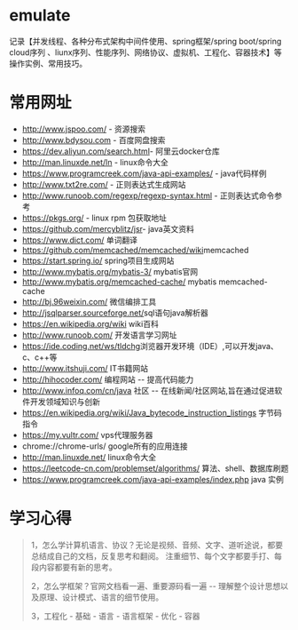 # emulate
记录【并发线程、各种分布式架构中间件使用、spring框架/spring boot/spring cloud序列 、liunx序列、性能序列、网络协议、虚拟机、工程化、容器技术】等操作实例、常用技巧。

# 常用网址

- <http://www.jspoo.com/> - 资源搜索
- <http://www.bdysou.com> - 百度网盘搜索
- <https://dev.aliyun.com/search.html>- 阿里云docker仓库
- <http://man.linuxde.net/ln> - linux命令大全
- <https://www.programcreek.com/java-api-examples/> - java代码样例
- <http://www.txt2re.com/> - 正则表达式生成网站
- <http://www.runoob.com/regexp/regexp-syntax.html> - 正则表达式命令参考
- <https://pkgs.org/> - linux rpm 包获取地址
- <https://github.com/mercyblitz/jsr>- java英文资料
- <https://www.dict.com/> 单词翻译
- <https://github.com/memcached/memcached/wiki>memcached
- <https://start.spring.io/> spring项目生成网站
- <http://www.mybatis.org/mybatis-3/> mybatis官网
- <http://www.mybatis.org/memcached-cache/> mybatis memcached-cache
- <http://bj.96weixin.com/> 微信编排工具
- <http://jsqlparser.sourceforge.net/>sql语句java解析器
- <https://en.wikipedia.org/wiki> wiki百科
- <http://www.runoob.com/> 开发语言学习网址
- <https://ide.coding.net/ws/tldchg>浏览器开发环境（IDE）,可以开发java、c、c++等
- <http://www.itshuji.com/>  IT书籍网站
- <http://hihocoder.com/>  编程网站 -- 提高代码能力
- <http://www.infoq.com/cn/java> 社区 -- 在线新闻/社区网站,旨在通过促进软件开发领域知识与创新
- <https://en.wikipedia.org/wiki/Java_bytecode_instruction_listings> 字节码指令
- https://my.vultr.com/ vps代理服务器
- chrome://chrome-urls/ google所有的应用连接
- http://man.linuxde.net/ linux命令大全
- https://leetcode-cn.com/problemset/algorithms/ 算法、shell、数据库刷题
- https://www.programcreek.com/java-api-examples/index.php java 实例

# 学习心得

> 1，怎么学计算机语言、协议？无论是视频、音频、文字、道听途说，都要总结成自己的文档，反复思考和翻阅。 注重细节、每个文字都要手打、每段内容都要有新的思考。
>
> 2，怎么学框架？官网文档看一遍、重要源码看一遍 -- 理解整个设计思想以及原理、设计模式、语言的细节使用。
>
> 3，工程化 - 基础 - 语言 - 语言框架 - 优化 - 容器

